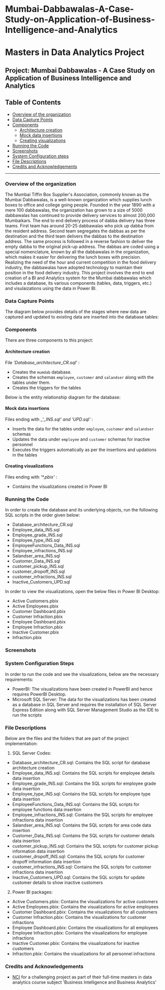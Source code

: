 # Mumbai-Dabbawalas-A-Case-Study-on-Application-of-Business-Intelligence-and-Analytics

# Masters in Data Analytics Project

## Project: Mumbai Dabbawalas - A Case Study on Application of Business Intelligence and Analytics

## Table of Contents

- [Overview of the organization](#overview)
- [Data Capture Points](#data)
- [Components](#components)
  - [Architecture creation](#arch)
  - [Mock data insertions](#mock)
  - [Creating visualizations](#visual)
- [Running the Code](#running)
- [Screenshots](#screenshots)
- [System Configuration steps](#config)
- [File Descriptions](#files)
- [Credits and Acknowledgements](#credits)

***

<a id='overview'></a>

### Overview of the organization

The Mumbai Tiffin Box Supplier's Association, commonly known as the Mumbai Dabbawalas, is a well-known organization which supplies lunch boxes to office and college going people. Founded in the year 1890 with a mere 100 dabbawalas, the organization has grown to a size of 5000 dabbawalas has continued to provide delivery services to almost 200,000 Mumbaikars. The end to end delivery process of dabba delivery has three teams. First team has around 20-25 dabbawalas who pick up dabba from the resident address. Second team segregates the dabbas as per the destination and the third team delivers the dabbas to the destination address. The same process is followed in a reverse fashion to deliver the empty dabba to the original pick-up address. The dabbas are coded using a special nomenclature, known by all the dabbawalas in the organization, which makes it easier for delivering the lunch boxes with precision. Realizing the need of the hour and current competition in the food delivery industry, the dabbawalas have adopted technology to maintain their position in the food delivery industry. This project involves the end to end creation of a BI and Analytics system for the Mumbai dabbawalas which includes a database, its various components (tables, data, triggers, etc.) and visulaizations using the data in Power BI.

<a id='data'></a>

### Data Capture Points

The diagram below provides details of the stages where new data are captured and updated to existing data are inserted into the database tables:



<a id='components'></a>

### Components
There are three components to this project:

<a id='arch'></a>

#### Architecture creation
File _'Database_architecture_CR.sql'_ :

- Creates the `mumdab` database.
- Creates the schemas `employee`, `customer` and `salandser` along with the tables under them.
- Creates the triggers for the tables 

Below is the entity relationship diagram for the database:



<a id='mock'></a>

#### Mock data insertions
Files ending with _'*_INS.sql' and '*_UPD.sql'_ :

- Inserts the data for the tables under `employee`, `customer` and `salandser` schemas
- Updates the data under `employee` and `customer` schemas for inactive personnel
- Executes the triggers automatically as per the insertions and updations in the tables

<a id='visual'></a>

#### Creating visualizations
Files ending with _'*.pbix'_ :

- Contains the visualizations created in Power BI

<a id='running'></a>

### Running the Code

In order to create the database and its underlying objects, run the following SQL scripts in the order given below:

- Database_architecture_CR.sql
- Employee_data_INS.sql
- Employee_grade_INS.sql
- Employee_type_INS.sql
- EmployeeFunctions_Data_INS.sql
- Employee_infractions_INS.sql
- Salandser_area_INS.sql
- Customer_Data_INS.sql
- customer_pickup_INS.sql
- customer_dropoff_INS.sql
- customer_infractions_INS.sql
- Inactive_Customers_UPD.sql

In order to view the visualizations, open the below files in Power BI Desktop:

- Active Customers.pbix
- Active Employees.pbix
- Customer Dashboard.pbix
- Customer Infraction.pbix
- Employee Dashboard.pbix
- Employee Infraction.pbix
- Inactive Customer.pbix
- Infraction.pbix

<a id='screenshots'></a>

### Screenshots



<a id='config'></a>

### System Configuration Steps

In order to run the code and see the visualizations, below are the necessary requirements:

- PowerBI: The visualizations have been created in PowerBI and hence requires PowerBI Desktop.
- Microsoft SQL Server: The data for the visualizations has been created as a database in SQL Server and requires the installation of SQL Server Express Edition along with SQL Server Management Studio as the IDE to run the scripts

<a id='files'></a>

### File Descriptions

Below are the files and the folders that are part of the project implementation:

1. SQL Server Codes:
- Database_architecture_CR.sql: Contains the SQL script for database architecture creation
- Employee_data_INS.sql: Contains the SQL scripts for employee details data insertion
- Employee_grade_INS.sql: Contains the SQL scripts for employee grade data insertion
- Employee_type_INS.sql: Contains the SQL scripts for employee type data insertion
- EmployeeFunctions_Data_INS.sql: Contains the SQL scripts for employee functions data insertion
- Employee_infractions_INS.sql: Contains the SQL scripts for employee infractions data insertion
- Salandser_area_INS.sql: Contains the SQL scripts for area code data insertion
- Customer_Data_INS.sql: Contains the SQL scripts for customer details data insertion
- customer_pickup_INS.sql: Contains the SQL scripts for customer pickup information data insertion
- customer_dropoff_INS.sql: Contains the SQL scripts for customer dropoff information data insertion
- customer_infractions_INS.sql: Contains the SQL scripts for customer infractions data insertion
- Inactive_Customers_UPD.sql: Contains the SQL scripts for update customer details to show inactive customers

2. Power BI packages:
- Active Customers.pbix: Contains the visualizations for active customers
- Active Employees.pbix: Contains the visualizations for active employees
- Customer Dashboard.pbix: Contains the visualizations for all customers
- Customer Infraction.pbix: Contains the visualizations for customer infractions
- Employee Dashboard.pbix: Contains the visualizations for all employees
- Employee Infraction.pbix: Contains the visualizations for employee infractions
- Inactive Customer.pbix: Contains the visualizations for inactive customers
- Infraction.pbix: Contains the visualizations for all personnel infractions

<a id='credits'></a>

### Credits and Acknowledgements

* [NCI](https://www.ncirl.ie/) for a challenging project as part of their full-time masters in data analytics course subject 'Business Intelligence and Business Analytics'
